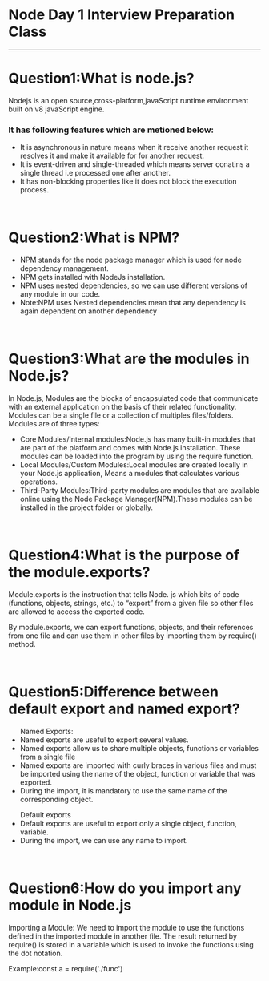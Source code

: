 # Node Day 1 Interview Preparation Class
<hr />
<body>
    <h1>Question1:What is node.js?</h1>
    <p>Nodejs is an open source,cross-platform,javaScript runtime environment built on v8 javaScript engine.</p>
    <h3>It has following features which are metioned below:</h3>
    <ul>
        <li>It is asynchronous in nature means when it receive another request it resolves it and make it available for for another request.</li>
        <li>It is event-driven and single-threaded which means server conatins a single thread i.e processed one after another.</li>
        <li>It has non-blocking properties like it does not block the execution process.</li>
    </ul><br>
    <h1>Question2:What is NPM?</h1>
    <ul>
        <li>NPM stands for the node package manager which is used for node dependency management.</li>
        <li>NPM gets installed with NodeJs installation.</li>
        <li>NPM uses nested dependencies, so we can use different versions of any module in our code.</li>
        <li>Note:NPM uses Nested dependencies mean that any dependency is again dependent on another dependency</li>
    </ul><br>
    <h1>Question3:What are the modules in Node.js?</h1>
    <p>
        In Node.js, Modules are the blocks of encapsulated code that communicate with an external application on the basis of their related functionality.<br>
        Modules can be a single file or a collection of multiples files/folders.<br>
        Modules are of three types:
        <ul class="lists">
            <li>Core Modules/Internal modules:Node.js has many built-in modules that are part of the platform and comes with Node.js installation. These modules can be loaded into the program by using the require function.</li>
            <li>Local Modules/Custom Modules:Local modules are created locally in your Node.js application, Means a modules that calculates various operations. </li>
            <li>Third-Party Modules:Third-party modules are modules that are available online using the Node Package Manager(NPM).These modules can be installed in the project folder or globally.</li>
        </ul>
    </p><br>
    <h1>Question4:What is the purpose of the module.exports?</h1>
    <p>Module.exports is the instruction that tells Node. js which bits of code (functions, objects, strings, etc.) to “export” from a given file so other files are allowed to access the exported code.</p>
    <p class="line">By module.exports, we can export functions, objects, and their references from one file and can use them in other files by importing them by require() method.</p><br>
    <h1>Question5:Difference between default export and named export?</h1>
    <p>
        <ul>
            Named Exports:
            <li>Named exports are useful to export several values.</li>
            <li>Named exports allow us to share multiple objects, functions or variables from a single file</li>
            <li>Named exports are imported with curly braces in various files and must be imported using the name of the object, function or variable that was exported.</li>
            <li>During the import, it is mandatory to use the same name of the corresponding object.</li>
        </ul>
        <ul class="lists">
            Default exports
            <li>Default exports are useful to export only a single object, function, variable.</li>
            <li>During the import, we can use any name to import.</li>
        </ul>
    </p><br>
    <h1>Question6:How do you import any module in Node.js</h1>
    <p>Importing a Module: We need to import the module to use the functions defined in the imported module in another file. The result returned by require() is stored in a variable which is used to invoke the functions using the dot notation.</p>
    Example:const a = require('./func')   
</body>
</html>
